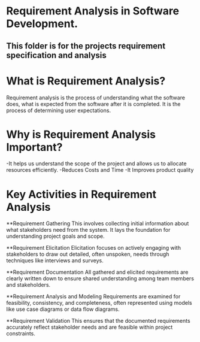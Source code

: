 # Requirement Analysis in Software Development.
## This folder is for the projects requirement specification and analysis

# What is Requirement Analysis?

 Requirement analysis is the process of understanding what the software does, what is expected from the software after it is completed.
 It is the process of determining user expectations.
 # Why is Requirement Analysis Important?
 -It helps us understand the scope of the project and allows us to allocate resources efficiently.
 -Reduces Costs and Time
 -It Improves product quality
 # Key Activities in Requirement Analysis
**Requirement Gathering
This involves collecting initial information about what stakeholders need from the system. It lays the foundation for understanding project goals and scope.

**Requirement Elicitation
Elicitation focuses on actively engaging with stakeholders to draw out detailed, often unspoken, needs through techniques like interviews and surveys.

**Requirement Documentation
All gathered and elicited requirements are clearly written down to ensure shared understanding among team members and stakeholders.

**Requirement Analysis and Modeling
Requirements are examined for feasibility, consistency, and completeness, often represented using models like use case diagrams or data flow diagrams.

**Requirement Validation
This ensures that the documented requirements accurately reflect stakeholder needs and are feasible within project constraints.